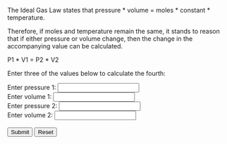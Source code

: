 <html>
    <body>
        <p>The Ideal Gas Law states that pressure * volume  = moles * constant * temperature.</p>
        <p>Therefore, if moles and temperature remain the same, it stands to reason that if either pressure or volume change, then the change in the accompanying value can be calculated.</p>
        <p>P1 * V1 = P2 * V2</p>
        <p>Enter three of the values below to calculate the fourth:</p>
        <form onsubmit="return calculate_missing_variable();">
            <label for="p1">Enter pressure 1:</label>
            <input type="text" id="p1"><br/>
            <label for="v1">Enter volume 1:</label>
            <input type="text" id="v1"><br/>
            <label for="p2">Enter pressure 2:</label>
            <input type="text" id="p2"><br/>
            <label for="v2">Enter volume 2:</label>
            <input type="text" id="v2"><br/><br/>
            <button>Submit</button>
            <input type="reset">
         </form>
         <script>
             function calculate_missing_variable(p1, v1, p2, v2)
             {
                var p1=document.getElementById("p1").value;
                var v1=document.getElementById("v1").value;
                var p2=document.getElementById("p2").value;
                var v2=document.getElementById("v2").value;
                if (p1 == "")
                {
                    p1 = p2 * v2 / v1;
                    document.write("Pressure 1 = " + p1 + "<br/><br/>");
                    document.write("Reload page to perform another calculation.");
                }
                if (v1 == "")
                {
                    v1 = p2 * v2 / p1;
                    document.write("Volume 1 = " + v1+ "<br/><br/>");
                    document.write("Reload page to perform another calculation.");
                }
                if (p2 == "")
                {
                    p2 = p1 * v1 / v2;
                    document.write("Pressure 2 = " + p2+ "<br/><br/>");
                    document.write("Reload page to perform another calculation.");
                }
                if (v2 == "")
                {
                    v2 = p1 * v1 / p2;
                    document.write("Volume 2 = " + v2+ "<br/><br/>");
                    document.write("Reload page to perform another calculation.");
                }
            }
         </script>
    </body>
</html>
